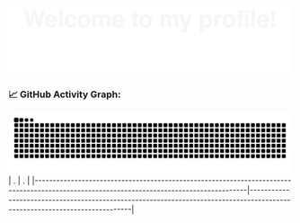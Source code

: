 ![](assets/Bottom_up.svg)

<!--   GitHub stats graph -->

### 📈 GitHub Activity Graph:

<!-- [![BEPb's github activity graph](https://github-readme-activity-graph.cyclic.app/graph?username=BEPb&theme=github-compact)](https://github.com/BEPb/github-readme-activity-graph) -->

![BEPb's github activity graph](https://raw.githubusercontent.com/BEPb/BEPb/output/github-contribution-grid-snake.svg)
| . | . |
|-----------------------------------------------------------------------------------------------------------------------------------------|---------------------------------------------------------------------------------------------------------------------------|
